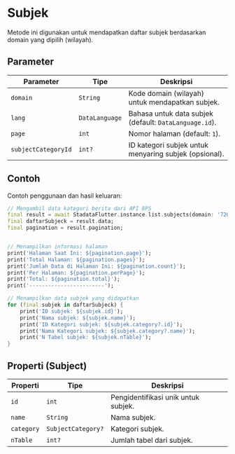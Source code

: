 # Subjek

Metode ini digunakan untuk mendapatkan daftar subjek berdasarkan domain yang dipilih (wilayah).

## Parameter

| Parameter           | Tipe           | Deskripsi                                              |
| ------------------- | -------------- | ------------------------------------------------------ |
| `domain`            | `String`       | Kode domain (wilayah) untuk mendapatkan subjek.        |
| `lang`              | `DataLanguage` | Bahasa untuk data subjek (default: `DataLanguage.id`). |
| `page`              | `int`          | Nomor halaman (default: `1`).                          |
| `subjectCategoryId` | `int?`         | ID kategori subjek untuk menyaring subjek (opsional).  |

## Contoh

Contoh penggunaan dan hasil keluaran:

```dart
// Mengambil data kategori berita dari API BPS
final result = await StadataFlutter.instance.list.subjects(domain: '7200');
final daftarSubjeck = result.data;
final pagination = result.pagination;


// Menampilkan informasi halaman
print('Halaman Saat Ini: ${pagination.page}');
print('Total Halaman: ${pagination.pages}');
print('Jumlah Data di Halaman Ini: ${pagination.count}');
print('Per Halaman: ${pagination.perPage}');
print('Total: ${pagination.total}');
print('------------------------');

// Menampilkan data subjek yang didapatkan
for (final subjek in daftarSubjeck) {
    print('ID subjek: ${subjek.id}');
    print('Nama subjek: ${subjek.name}');
    print('ID Kategori subjek: ${subjek.category?.id}');
    print('Nama Kategori subjek: ${subjek.category?.name}');
    print('N Tabel subjek: ${subjek.nTable}');
}
```

## Properti (Subject)

| Properti   | Tipe               | Deskripsi                           |
| ---------- | ------------------ | ----------------------------------- |
| `id`       | `int`              | Pengidentifikasi unik untuk subjek. |
| `name`     | `String`           | Nama subjek.                        |
| `category` | `SubjectCategory?` | Kategori subjek.                    |
| `nTable`   | `int?`             | Jumlah tabel dari subjek.           |
